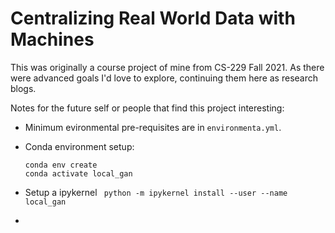 # Centralizing Real World Data with Machines

This was originally a course project of mine from CS-229 Fall 2021. As there were advanced goals I'd love to explore, continuing them here as research blogs.

Notes for the future self or people that find this project interesting:

- Minimum evironmental pre-requisites are in `environmenta.yml`.
- Conda environment setup:

    ````
    conda env create
    conda activate local_gan
    ````
- Setup a ipykernel ` python -m ipykernel install --user --name local_gan`
- 